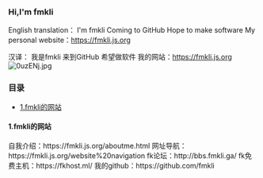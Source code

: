 ### Hi,I'm fmkli
English translation：
I'm fmkli
Coming to GitHub
Hope to make software
My personal website：https://fmkli.js.org

汉译：
我是fmkli
来到GitHub
希望做软件
我的网站：https://fmkli.js.org
![0uzENj.jpg](https://s1.ax1x.com/2020/09/30/0uzENj.jpg)
### 目录
* [1.fmkli的网站](#1)
<h4 id='1'>1.fmkli的网站</h4>
自我介绍：https://fmkli.js.org/aboutme.html
网址导航：https://fmkli.js.org/website%20navigation
fk论坛：http://bbs.fmkli.ga/
fk免费主机：https://fkhost.ml/
我的github：https://github.com/fmkli
